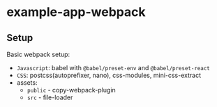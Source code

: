 # example-app-webpack

## Setup

Basic webpack setup:
- `Javascript`: babel with `@babel/preset-env` and `@babel/preset-react`
- `CSS`: postcss(autoprefixer, nano), css-modules, mini-css-extract
- assets:
  - `public` - copy-webpack-plugin
  - `src` - file-loader
